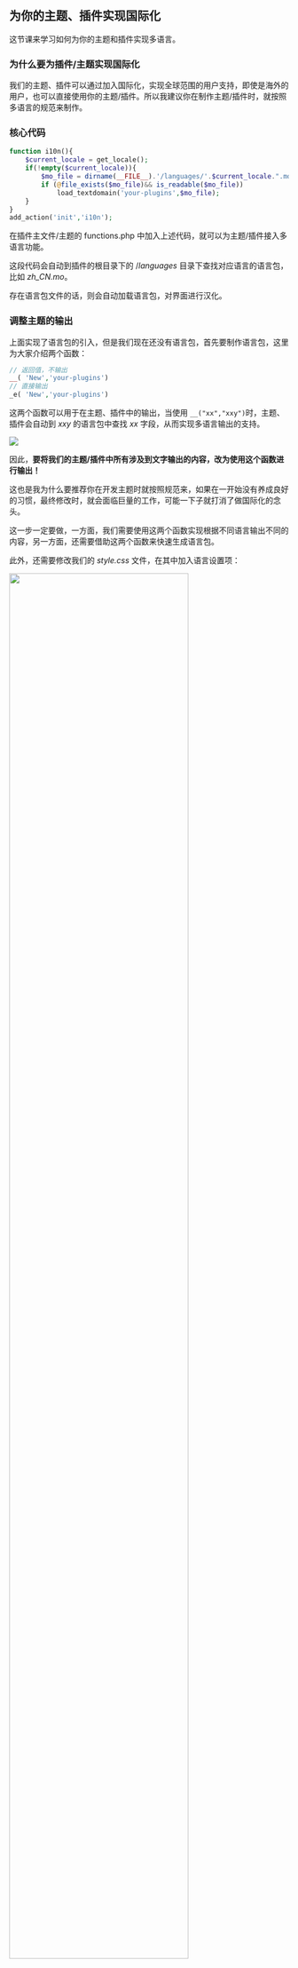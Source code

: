 ## 为你的主题、插件实现国际化

这节课来学习如何为你的主题和插件实现多语言。

### 为什么要为插件/主题实现国际化

我们的主题、插件可以通过加入国际化，实现全球范围的用户支持，即使是海外的用户，也可以直接使用你的主题/插件。所以我建议你在制作主题/插件时，就按照多语言的规范来制作。

### 核心代码

```php
function i10n(){
    $current_locale = get_locale();
    if(!empty($current_locale)){
        $mo_file = dirname(__FILE__).'/languages/'.$current_locale.".mo";
        if (@file_exists($mo_file)&& is_readable($mo_file))
            load_textdomain('your-plugins',$mo_file);
    }
}
add_action('init','i10n');
```

在插件主文件/主题的 functions.php 中加入上述代码，就可以为主题/插件接入多语言功能。

这段代码会自动到插件的根目录下的 /*languages* 目录下查找对应语言的语言包，比如 *zh_CN.mo*。

存在语言包文件的话，则会自动加载语言包，对界面进行汉化。

### 调整主题的输出

上面实现了语言包的引入，但是我们现在还没有语言包，首先要制作语言包，这里为大家介绍两个函数：

```php
// 返回值，不输出
__( 'New','your-plugins')
// 直接输出
_e( 'New','your-plugins')
```

这两个函数可以用于在主题、插件中的输出，当使用 `__("xx","xxy")`时，主题、插件会自动到 *xxy* 的语言包中查找 *xx* 字段，从而实现多语言输出的支持。

![](https://ws3.sinaimg.cn/large/006tKfTcgy1fmyi1ha21ej316009sglx.jpg)

因此，**要将我们的主题/插件中所有涉及到文字输出的内容，改为使用这个函数进行输出！**

这也是我为什么要推荐你在开发主题时就按照规范来，如果在一开始没有养成良好的习惯，最终修改时，就会面临巨量的工作，可能一下子就打消了做国际化的念头。

这一步一定要做，一方面，我们需要使用这两个函数实现根据不同语言输出不同的内容，另一方面，还需要借助这两个函数来快速生成语言包。

此外，还需要修改我们的 *style.css* 文件，在其中加入语言设置项：

<img src="https://ws3.sinaimg.cn/large/006tKfTcgy1fmyi7j6fu1j30z60h2wfi.jpg"  width = "80%" />

前者指明我们的翻译文件的文本域（你可以理解为唯一的标识）和语言文件夹所在目录，这里我们使用 *languages*，修改完成后，保存这个文件，并创建对应的语言文件夹。

### 如何快速生成语言包

这里需要用到一个软件——Poedit，我们会使用这个软件来生成语言包，并生成不同语言的翻译文件。

可以在他们的[官网下载](https://poedit.net/)。

Poedit 提供了 Windows/macOS 的版本，还提供了源代码，即使使用的是 Linux，也可以使用。

安装完成后，打开 Poedit，点击其中的「翻译 WordPress 的主题或插件」：

<img src="https://ws1.sinaimg.cn/large/006tKfTcgy1fmyi2szpq3j30r80ligly.jpg"  width = "80%" />

然后在弹出的窗口中选择你的主题文件夹，或者拖动文件夹到这里来：

<img src="https://ws3.sinaimg.cn/large/006tKfTcgy1fmyi38rpd8j30dw094t8t.jpg"  width = "70%" />

这里选择「创建 Pot」，这样可以创建一个用于翻译的模板，后续再根据这个模板创建我们自己语言的翻译。

Poedit 会读取我们的主题文件，并生成要翻译的字符串列表：

<img src="https://ws3.sinaimg.cn/large/006tKfTcgy1fmyi60jml9j30go0b1jrh.jpg"  width = "80%" />

单击“确定”按钮，就会看到我们所有的主题：

<img src="https://ws2.sinaimg.cn/large/006tKfTcgy1fmyi6sa66nj30r80lidg7.jpg"  width = "80%" />

确认无误后，单击文件“保存”按钮，将这个 Pot 文件保存下来，后续语言翻译的志愿者就可以借助这个模板文件，来帮助你更新翻译了。

<img src="https://ws4.sinaimg.cn/large/006tKfTcgy1fmyi9kxvs1j30js0cgt8x.jpg"  width = "80%" />

### 翻译主题

生成了语言包后，接下来翻译主题，点击界面上的创建新的翻译。

<img src="https://ws2.sinaimg.cn/large/006tKfTcgy1fmyib6lqc1j30r80limxi.jpg"  width = "80%" />

在新的窗口中选择我们要翻译的项目：

<img src="https://ws2.sinaimg.cn/large/006tKfTcgy1fmyibdg347j309509qaa2.jpg"  width = "40%" />

单击“确定”按钮，就可以进入到翻译的界面了。

<img src="https://ws1.sinaimg.cn/large/006tKfTcgy1fmyiccrx9hj30r80limxg.jpg"  width = "70%" />

红色区域是条目区域，点击我们要翻译的条目，相关信息就会在下方黄色的编辑区域显示出来。

右侧的是建议区域，在这个区域，软件将会查询云端数据库和翻译平台，对当前内容进行翻译，给你提供参考。

![](https://ws4.sinaimg.cn/large/006tKfTcgy1fmyidhf8hsj307e042dfn.jpg)

如果曾经翻译过这个字段，这里还会显示你之前的翻译，供你选择。

#### 验证翻译

当翻译完成后，点击上方工具栏中的验证按钮， Poedit 将会检查你的翻译是否出现了错误。

![](https://ws3.sinaimg.cn/large/006tKfTcgy1fmyif2459yj30jq05naa8.jpg)

会提示当前翻译是否可以使用、还有多少个条目没有被翻译。

#### 查看统计

单击上方的“统计”按钮，可以查看当前语言包的状况。

![](https://ws4.sinaimg.cn/large/006tKfTcgy1fmyifp0gtwj30b00813yg.jpg)

比如有多少个文本需要翻译、多少个文本需要检查等等。

#### 更新翻译

单击上方的“更新”按钮，Poedit 会自动扫描主题目录下的代码文件，检查是否有新的需要翻译的字段加入进来。

<img src="https://ws3.sinaimg.cn/large/006tKfTcgy1fmyqjihzh1j30xc0m2js9.jpg"  width = "80%" />

并在弹框中告诉你哪些是新的、哪些是旧的。

一般来说，可以直接单击“确定”按钮，但是如果代码没有发生任何改变，更新翻译后却提醒有了变化，就要仔细检查是否真的发生了代码变化。

#### 保存文件

当翻译完成后，可以单击「文件」|「保存」命令，来保存你的翻译文件，这个文件需要保存到你的 language 文件夹下，并且以语言为文件名，就像这样：

<img src="https://ws4.sinaimg.cn/large/006tKfTcgy1fmyihc7dekj30js0cgmx7.jpg"  width = "80%" />

保存后，会自动在这个文件夹下生成两个文件，其中 *zh_CN.po* 文件是翻译的源码，可供我们修改使用 *zh_CN.mo* 则是 WordPress 用于多语言识别的二进制文件。

![](https://ws2.sinaimg.cn/large/006tKfTcgy1fmyihof06tj306c03a3yb.jpg)

至此，我们完成了基本的翻译工作。

### Poedit 的高级用法

#### 翻译文件属性设置

在使用 Poedit 时，应该设置一下你的自己的译者信息。

单击「编目」|「属性」命令，可以看到属性设置，可以修改信息为你自己的：

<img src="https://ws3.sinaimg.cn/large/006tKfTcgy1fmyikh6ohsj30e60bzglp.jpg"  width = "70%" />

在「源关键字」一项中，可以看到所有 Poedit 会识别的 WordPress 的多语言输出函数：

<img src="https://ws3.sinaimg.cn/large/006tKfTcgy1fmyild9i6nj30e60bzgln.jpg"  width = "70%" />

可以到 WordPres 的官网文档中查询这些函数的用法，使用这些函数来完成你的开发。

#### 自动填充翻译

我之所以喜欢使用 Poedit 来做翻译，很大程度上是因为 Poedit 的记忆库功能，Poedit 的记忆库功能可以学习我以往的翻译内容，来填充记忆库，当我再进行翻译时，会自动从记忆库匹配完全一样的词条出来，这让翻译有了累计效应，你翻译和处理的主题、插件越多，翻译、处理主题就越快，因为很多内容都是之前曾经翻译过的，只需要再判断是否符合当前这个场景即可。

单击菜单栏中的「编目」—「从 TM 中填补缺少的翻译」命令，可以勾选第一项，这样就只匹配完全一致的词条，可以提升准确率，同时减少工作：

<img src="https://ws3.sinaimg.cn/large/006tKfTcgy1fmyiq5vc7jj30b407e3yo.jpg"  width = "60%" />

如果你已经翻译过多次，而且每次匹配的效果都不错，那么可以勾选第二项。如果没有勾选，匹配的项目会被标记为模糊，还需要手动确认是否匹配。

### 总结

经过这节课我们学习了如何汉化一个主题，插件的操作基本是一致的，将核心代码添加到插件的核心文件即可。
